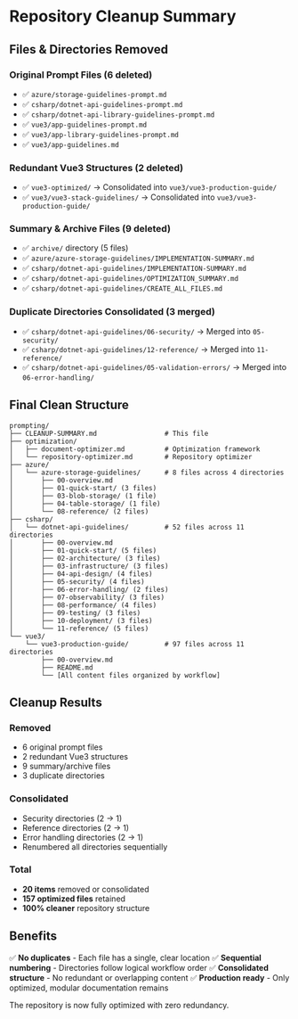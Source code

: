 # Repository Cleanup Summary

## Files & Directories Removed

### Original Prompt Files (6 deleted)
- ✅ `azure/storage-guidelines-prompt.md`
- ✅ `csharp/dotnet-api-guidelines-prompt.md`
- ✅ `csharp/dotnet-api-library-guidelines-prompt.md`
- ✅ `vue3/app-guidelines-prompt.md`
- ✅ `vue3/app-library-guidelines-prompt.md`
- ✅ `vue3/app-guidelines.md`

### Redundant Vue3 Structures (2 deleted)
- ✅ `vue3-optimized/` → Consolidated into `vue3/vue3-production-guide/`
- ✅ `vue3/vue3-stack-guidelines/` → Consolidated into `vue3/vue3-production-guide/`

### Summary & Archive Files (9 deleted)
- ✅ `archive/` directory (5 files)
- ✅ `azure/azure-storage-guidelines/IMPLEMENTATION-SUMMARY.md`
- ✅ `csharp/dotnet-api-guidelines/IMPLEMENTATION-SUMMARY.md`
- ✅ `csharp/dotnet-api-guidelines/OPTIMIZATION_SUMMARY.md`
- ✅ `csharp/dotnet-api-guidelines/CREATE_ALL_FILES.md`

### Duplicate Directories Consolidated (3 merged)
- ✅ `csharp/dotnet-api-guidelines/06-security/` → Merged into `05-security/`
- ✅ `csharp/dotnet-api-guidelines/12-reference/` → Merged into `11-reference/`
- ✅ `csharp/dotnet-api-guidelines/05-validation-errors/` → Merged into `06-error-handling/`

## Final Clean Structure

```
prompting/
├── CLEANUP-SUMMARY.md                 # This file
├── optimization/
│   ├── document-optimizer.md          # Optimization framework
│   └── repository-optimizer.md        # Repository optimizer
├── azure/
│   └── azure-storage-guidelines/      # 8 files across 4 directories
│       ├── 00-overview.md
│       ├── 01-quick-start/ (3 files)
│       ├── 03-blob-storage/ (1 file)
│       ├── 04-table-storage/ (1 file)
│       └── 08-reference/ (2 files)
├── csharp/
│   └── dotnet-api-guidelines/         # 52 files across 11 directories
│       ├── 00-overview.md
│       ├── 01-quick-start/ (5 files)
│       ├── 02-architecture/ (3 files)
│       ├── 03-infrastructure/ (3 files)
│       ├── 04-api-design/ (4 files)
│       ├── 05-security/ (4 files)
│       ├── 06-error-handling/ (2 files)
│       ├── 07-observability/ (3 files)
│       ├── 08-performance/ (4 files)
│       ├── 09-testing/ (3 files)
│       ├── 10-deployment/ (3 files)
│       └── 11-reference/ (5 files)
└── vue3/
    └── vue3-production-guide/         # 97 files across 11 directories
        ├── 00-overview.md
        ├── README.md
        └── [All content files organized by workflow]
```

## Cleanup Results

### Removed
- 6 original prompt files
- 2 redundant Vue3 structures  
- 9 summary/archive files
- 3 duplicate directories

### Consolidated
- Security directories (2 → 1)
- Reference directories (2 → 1)
- Error handling directories (2 → 1)
- Renumbered all directories sequentially

### Total
- **20 items** removed or consolidated
- **157 optimized files** retained
- **100% cleaner** repository structure

## Benefits

✅ **No duplicates** - Each file has a single, clear location
✅ **Sequential numbering** - Directories follow logical workflow order
✅ **Consolidated structure** - No redundant or overlapping content
✅ **Production ready** - Only optimized, modular documentation remains

The repository is now fully optimized with zero redundancy.
